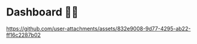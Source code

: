 # Dashboard 🧑‍💻



https://github.com/user-attachments/assets/832e9008-9d77-4295-ab22-ff16c2287b02

